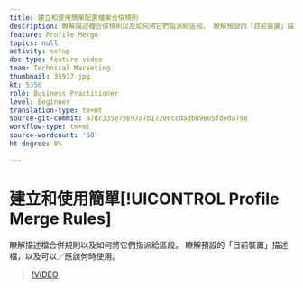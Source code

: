 ```yaml
---
title: 建立和使用簡單配置檔案合併規則
description: 瞭解描述檔合併規則以及如何將它們指派給區段。 瞭解預設的「目前裝置」描述檔，以及可以／應該何時使用。
feature: Profile Merge
topics: null
activity: setup
doc-type: feature video
team: Technical Marketing
thumbnail: 35937.jpg
kt: 5356
role: Business Practitioner
level: Beginner
translation-type: tm+mt
source-git-commit: a7dc335e75697a7b1720eccdadbb9605fdeda798
workflow-type: tm+mt
source-wordcount: '68'
ht-degree: 0%

---
```



# 建立和使用簡單[!UICONTROL Profile Merge Rules]

瞭解描述檔合併規則以及如何將它們指派給區段。 瞭解預設的「目前裝置」描述檔，以及可以／應該何時使用。

>[!VIDEO](https://video.tv.adobe.com/v/35937/?quality=12&learn=on)
